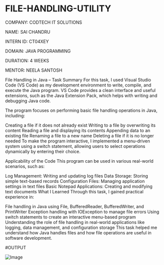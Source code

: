# FILE-HANDLING-UTILITY

COMPANY: CODTECH IT SOLUTIONS

NAME: SAI CHANDRU

INTERN ID: CT04XEY

DOMAIN: JAVA PROGRAMMING

DURATION: 4 WEEKS

MENTOR: NEELA SANTOSH

File Handling in Java – Task Summary
For this task, I used Visual Studio Code (VS Code) as my development environment to write, compile, and execute the Java program. VS Code provides a clean interface and useful extensions, such as the Java Extension Pack, which helps with writing and debugging Java code.

The program focuses on performing basic file handling operations in Java, including:

Creating a file if it does not already exist
Writing to a file by overwriting its content
Reading a file and displaying its contents
Appending data to an existing file
Renaming a file to a new name
Deleting a file if it is no longer needed
To make the program interactive, I implemented a menu-driven system using a switch statement, allowing users to select operations dynamically by entering their choice.

Applicability of the Code
This program can be used in various real-world scenarios, such as:

Log Management: Writing and updating log files
Data Storage: Storing simple text-based records
Configuration Files: Managing application settings in text files
Basic Notepad Applications: Creating and modifying text documents
What I Learned
Through this task, I gained practical experience in:

File handling in Java using File, BufferedReader, BufferedWriter, and PrintWriter
Exception handling with IOException to manage file errors
Using switch statements to create an interactive menu-based program
Understanding the role of file handling in real-world applications like logging, data management, and configuration storage
This task helped me understand how Java handles files and how file operations are useful in software development.

#OUTPUT


![Image](https://github.com/user-attachments/assets/77d5bd80-b10f-47a0-85d8-a92ec7a55faf)
